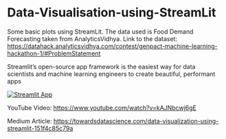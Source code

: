 # Data-Visualisation-using-StreamLit

Some basic plots using StreamLit. The data used is Food Demand Forecasting taken from AnalyticsVidhya. 
Link to the dataset: https://datahack.analyticsvidhya.com/contest/genpact-machine-learning-hackathon-1/#ProblemStatement

Streamlit’s open-source app framework is the easiest way for data scientists and machine learning engineers to create beautiful, performant apps

[![Streamlit App](https://static.streamlit.io/badges/streamlit_badge_black_white.svg)](https://share.streamlit.io/aniketwattamwar/data-visualisation-using-streamlit/eda.py)


YouTube Video: https://www.youtube.com/watch?v=kAJNbcwj6gE

Medium Article: https://towardsdatascience.com/data-visualization-using-streamlit-151f4c85c79a
